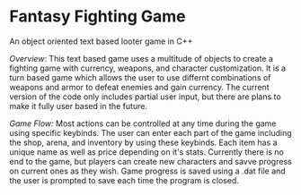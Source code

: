 # Fantasy Fighting Game
 An object oriented text based looter game in C++

_Overview_:
This text based game uses a multitude of objects to create a fighting game with currency, weapons, and character customization. It is a turn based game which allows the user to use differnt combinations of weapons and armor to defeat enemies and gain currency. The current version of the code only includes partial user input, but there are plans to make it fully user based in the future. 

_Game Flow:_
Most actions can be controlled at any time during the game using specific keybinds. The user can enter each part of the game including the shop, arena, and inventory by using these keybinds. Each item has a unique name as well as price depending on it's stats. Currently there is no end to the game, but players can create new characters and savve progress on current ones as they wish. Game progress is saved using a .dat file and the user is prompted to save each time the program is closed. 
